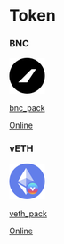 # Token

### BNC

![](../.gitbook/assets/image%20%284%29.png)

[bnc\_pack](https://raw.githubusercontent.com/bifrost-finance/design-assets/master/token_logo/bnc/BNC_Pack.zip)

[Online](https://github.com/bifrost-finance/design-assets/tree/master/token_logo/bnc)



### vETH

![](../.gitbook/assets/image%20%286%29%20%281%29%20%281%29.png)

[veth\_pack](https://raw.githubusercontent.com/bifrost-finance/design-assets/master/token_logo/veth/vETH_Pack.zip)

[Online](https://github.com/bifrost-finance/design-assets/tree/master/token_logo/veth)

